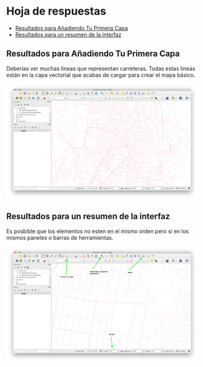 # Hoja de respuestas

* [Resultados para Añadiendo Tu Primera Capa](#resultados-para-añadiendo-tu-primera-capa)
* [Resultados para un resumen de la interfaz](#resultados-para-un-resumen-de-la-interfaz)

## Resultados para Añadiendo Tu Primera Capa

Deberías ver muchas líneas que representan carreteras. Todas estas líneas están en la capa vectorial que acabas de cargar para crear el mapa básico.

![Añadir capa](/img/anadirCapa.png)

## Resultados para un resumen de la interfaz

Es posbible que los elementos no esten en el mismo orden pero si en los mismos paneles o barras de herramientas.

![Añadir capa](/img/indentificarHerramientas.png)
